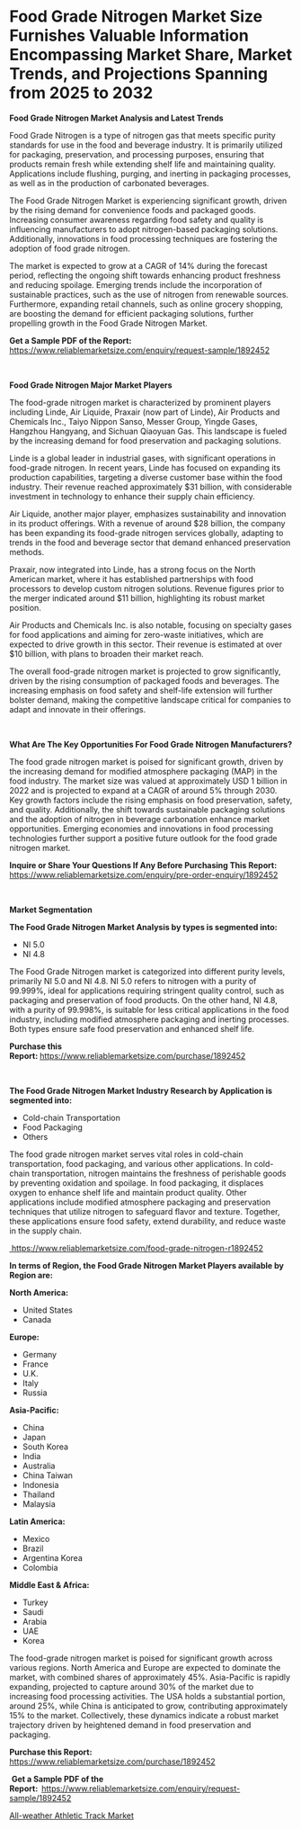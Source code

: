 <p><h1>Food Grade Nitrogen Market Size Furnishes Valuable Information Encompassing Market Share, Market Trends, and Projections Spanning from 2025 to 2032</h1></p><p><strong>Food Grade Nitrogen Market Analysis and Latest Trends</strong></p>
<p><p>Food Grade Nitrogen is a type of nitrogen gas that meets specific purity standards for use in the food and beverage industry. It is primarily utilized for packaging, preservation, and processing purposes, ensuring that products remain fresh while extending shelf life and maintaining quality. Applications include flushing, purging, and inerting in packaging processes, as well as in the production of carbonated beverages.</p><p>The Food Grade Nitrogen Market is experiencing significant growth, driven by the rising demand for convenience foods and packaged goods. Increasing consumer awareness regarding food safety and quality is influencing manufacturers to adopt nitrogen-based packaging solutions. Additionally, innovations in food processing techniques are fostering the adoption of food grade nitrogen. </p><p>The market is expected to grow at a CAGR of 14% during the forecast period, reflecting the ongoing shift towards enhancing product freshness and reducing spoilage. Emerging trends include the incorporation of sustainable practices, such as the use of nitrogen from renewable sources. Furthermore, expanding retail channels, such as online grocery shopping, are boosting the demand for efficient packaging solutions, further propelling growth in the Food Grade Nitrogen Market.</p></p>
<p><strong>Get a Sample PDF of the Report:&nbsp;</strong> <a href="https://www.reliablemarketsize.com/enquiry/request-sample/1892452?utm_campaign=1197&utm_medium=2&utm_source=Github&utm_content=ia&utm_term=14012025&utm_id=food-grade-nitrogen">https://www.reliablemarketsize.com/enquiry/request-sample/1892452</a></p>
<p>&nbsp;</p>
<p><strong>Food Grade Nitrogen Major Market Players</strong></p>
<p><p>The food-grade nitrogen market is characterized by prominent players including Linde, Air Liquide, Praxair (now part of Linde), Air Products and Chemicals Inc., Taiyo Nippon Sanso, Messer Group, Yingde Gases, Hangzhou Hangyang, and Sichuan Qiaoyuan Gas. This landscape is fueled by the increasing demand for food preservation and packaging solutions.</p><p>Linde is a global leader in industrial gases, with significant operations in food-grade nitrogen. In recent years, Linde has focused on expanding its production capabilities, targeting a diverse customer base within the food industry. Their revenue reached approximately $31 billion, with considerable investment in technology to enhance their supply chain efficiency.</p><p>Air Liquide, another major player, emphasizes sustainability and innovation in its product offerings. With a revenue of around $28 billion, the company has been expanding its food-grade nitrogen services globally, adapting to trends in the food and beverage sector that demand enhanced preservation methods.</p><p>Praxair, now integrated into Linde, has a strong focus on the North American market, where it has established partnerships with food processors to develop custom nitrogen solutions. Revenue figures prior to the merger indicated around $11 billion, highlighting its robust market position.</p><p>Air Products and Chemicals Inc. is also notable, focusing on specialty gases for food applications and aiming for zero-waste initiatives, which are expected to drive growth in this sector. Their revenue is estimated at over $10 billion, with plans to broaden their market reach.</p><p>The overall food-grade nitrogen market is projected to grow significantly, driven by the rising consumption of packaged foods and beverages. The increasing emphasis on food safety and shelf-life extension will further bolster demand, making the competitive landscape critical for companies to adapt and innovate in their offerings.</p></p>
<p>&nbsp;</p>
<p><strong>What Are The Key Opportunities For Food Grade Nitrogen Manufacturers?</strong></p>
<p><p>The food grade nitrogen market is poised for significant growth, driven by the increasing demand for modified atmosphere packaging (MAP) in the food industry. The market size was valued at approximately USD 1 billion in 2022 and is projected to expand at a CAGR of around 5% through 2030. Key growth factors include the rising emphasis on food preservation, safety, and quality. Additionally, the shift towards sustainable packaging solutions and the adoption of nitrogen in beverage carbonation enhance market opportunities. Emerging economies and innovations in food processing technologies further support a positive future outlook for the food grade nitrogen market.</p></p>
<p><strong>Inquire or Share Your Questions If Any Before Purchasing This Report:</strong> <a href="https://www.reliablemarketsize.com/enquiry/pre-order-enquiry/1892452?utm_campaign=1197&utm_medium=2&utm_source=Github&utm_content=ia&utm_term=14012025&utm_id=food-grade-nitrogen">https://www.reliablemarketsize.com/enquiry/pre-order-enquiry/1892452</a></p>
<p>&nbsp;</p>
<p><strong>Market Segmentation</strong></p>
<p><strong>The Food Grade Nitrogen Market Analysis by types is segmented into:</strong></p>
<p><ul><li>NI 5.0</li><li>NI 4.8</li></ul></p>
<p><p>The Food Grade Nitrogen market is categorized into different purity levels, primarily NI 5.0 and NI 4.8. NI 5.0 refers to nitrogen with a purity of 99.999%, ideal for applications requiring stringent quality control, such as packaging and preservation of food products. On the other hand, NI 4.8, with a purity of 99.998%, is suitable for less critical applications in the food industry, including modified atmosphere packaging and inerting processes. Both types ensure safe food preservation and enhanced shelf life.</p></p>
<p><strong>Purchase this Report:&nbsp;</strong><a href="https://www.reliablemarketsize.com/purchase/1892452?utm_campaign=1197&utm_medium=2&utm_source=Github&utm_content=ia&utm_term=14012025&utm_id=food-grade-nitrogen">https://www.reliablemarketsize.com/purchase/1892452</a></p>
<p>&nbsp;</p>
<p><strong>The Food Grade Nitrogen Market Industry Research by Application is segmented into:</strong></p>
<p><ul><li>Cold-chain Transportation</li><li>Food Packaging</li><li>Others</li></ul></p>
<p><p>The food grade nitrogen market serves vital roles in cold-chain transportation, food packaging, and various other applications. In cold-chain transportation, nitrogen maintains the freshness of perishable goods by preventing oxidation and spoilage. In food packaging, it displaces oxygen to enhance shelf life and maintain product quality. Other applications include modified atmosphere packaging and preservation techniques that utilize nitrogen to safeguard flavor and texture. Together, these applications ensure food safety, extend durability, and reduce waste in the supply chain.</p></p>
<p><a href="https://www.reliablemarketsize.com/food-grade-nitrogen-r1892452?utm_campaign=1197&utm_medium=2&utm_source=Github&utm_content=ia&utm_term=14012025&utm_id=food-grade-nitrogen">&nbsp;https://www.reliablemarketsize.com/food-grade-nitrogen-r1892452</a></p>
<p><strong>In terms of Region, the Food Grade Nitrogen Market Players available by Region are:</strong></p>
<p>
    <p> <strong> North America: </strong>
        <ul>
            <li>United States</li>
            <li>Canada</li>
        </ul>
        </p> 
    <p> <strong> Europe: </strong>
        <ul>
            <li>Germany</li>
            <li>France</li>
            <li>U.K.</li>
            <li>Italy</li>
            <li>Russia</li>
        </ul>
        </p> 
    <p> <strong> Asia-Pacific: </strong>
        <ul>
            <li>China</li>
            <li>Japan</li>
            <li>South Korea</li>
            <li>India</li>
            <li>Australia</li>
            <li>China Taiwan</li>
            <li>Indonesia</li>
            <li>Thailand</li>
            <li>Malaysia</li>
        </ul>
        </p> 
    <p> <strong> Latin America: </strong>
        <ul>
            <li>Mexico</li>
            <li>Brazil</li>
            <li>Argentina Korea</li>
            <li>Colombia</li>
        </ul>
        </p> 
    <p> <strong> Middle East & Africa: </strong>
        <ul>
            <li>Turkey</li>
            <li>Saudi</li>
            <li>Arabia</li>
            <li>UAE</li>
            <li>Korea</li>
        </ul>
    </p>
    </p>
<p><p>The food-grade nitrogen market is poised for significant growth across various regions. North America and Europe are expected to dominate the market, with combined shares of approximately 45%. Asia-Pacific is rapidly expanding, projected to capture around 30% of the market due to increasing food processing activities. The USA holds a substantial portion, around 25%, while China is anticipated to grow, contributing approximately 15% to the market. Collectively, these dynamics indicate a robust market trajectory driven by heightened demand in food preservation and packaging.</p></p>
<p><strong>Purchase this Report: </strong><a href="https://www.reliablemarketsize.com/purchase/1892452?utm_campaign=1197&utm_medium=2&utm_source=Github&utm_content=ia&utm_term=14012025&utm_id=food-grade-nitrogen">https://www.reliablemarketsize.com/purchase/1892452</a></p>
<p>&nbsp;<strong>Get a Sample PDF of the Report:&nbsp;&nbsp;</strong><a href="https://www.reliablemarketsize.com/enquiry/request-sample/1892452?utm_campaign=1197&utm_medium=2&utm_source=Github&utm_content=ia&utm_term=14012025&utm_id=food-grade-nitrogen">https://www.reliablemarketsize.com/enquiry/request-sample/1892452</a></p>
<p><strong></strong></p>
<p><p><a href="https://github.com/prosalinda88/Market-Research-Report-List-7/blob/main/all-weather-athletic-track-market.md?utm_campaign=1197&utm_medium=2&utm_source=Github&utm_content=ia&utm_term=14012025&utm_id=food-grade-nitrogen">All-weather Athletic Track Market</a></p></p>